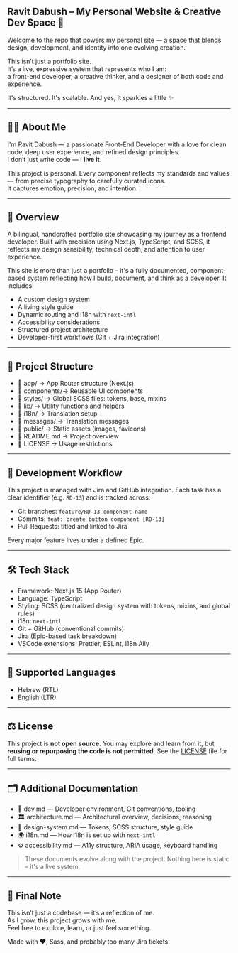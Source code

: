## Ravit Dabush – My Personal Website & Creative Dev Space 🌸

Welcome to the repo that powers my personal site — a space that blends design, development, and identity into one evolving creation.

This isn’t just a portfolio site.  
It’s a live, expressive system that represents who I am:  
a front-end developer, a creative thinker, and a designer of both code and experience.

It's structured. It's scalable. And yes, it sparkles a little ✨

---

## 👩‍💻 About Me

I'm Ravit Dabush — a passionate Front-End Developer with a love for clean code, deep user experience, and refined design principles.  
I don’t just write code — I **live it**.

This project is personal. Every component reflects my standards and values — from precise typography to carefully curated icons.  
It captures emotion, precision, and intention.

---

## 📁 Overview

A bilingual, handcrafted portfolio site showcasing my journey as a frontend developer. 
Built with precision using Next.js, TypeScript, and SCSS, it reflects my design sensibility, technical depth, and attention to user experience.

This site is more than just a portfolio – it's a fully documented, component-based system reflecting how I build, document, and think as a developer.
It includes:
- A custom design system
- A living style guide
- Dynamic routing and i18n with `next-intl`
- Accessibility considerations
- Structured project architecture
- Developer-first workflows (Git + Jira integration)

---

## 🧱 Project Structure

- 📁 app/                 → App Router structure (Next.js)
- 📁 components/→ Reusable UI components
- 📁 styles/              → Global SCSS files: tokens, base, mixins
- 📁 lib/                 → Utility functions and helpers
- 📁 i18n/                → Translation setup
- 📁 messages/            → Translation messages
- 📁 public/              → Static assets (images, favicons)
- 📄 README.md            → Project overview
- 📄 LICENSE              → Usage restrictions

---

## 🔄 Development Workflow

This project is managed with Jira and GitHub integration.
Each task has a clear identifier (e.g. `RD-13`) and is tracked across:
- Git branches: `feature/RD-13-component-name`
- Commits: `feat: create button component [RD-13]`
- Pull Requests: titled and linked to Jira

Every major feature lives under a defined Epic.

---

## 🛠 Tech Stack
- Framework: Next.js 15 (App Router)
- Language: TypeScript
- Styling: SCSS (centralized design system with tokens, mixins, and global rules)
- i18n: `next-intl`
- Git + GitHub (conventional commits)
- Jira (Epic-based task breakdown)
- VSCode extensions: Prettier, ESLint, i18n Ally

---

## 💬 Supported Languages

- Hebrew (RTL)
- English (LTR)

---

## ⚖️ License

This project is **not open source**. 
You may explore and learn from it, but **reusing or repurposing the code is not permitted**.
See the [LICENSE](./LICENSE) file for full terms.

---

## 🗂️ Additional Documentation

- 📘 dev.md — Developer environment, Git conventions, tooling
- 🏛 architecture.md — Architectural overview, decisions, reasoning
- 🎨 design-system.md — Tokens, SCSS structure, style guide
- 🌍 i18n.md — How i18n is set up with `next-intl`
- ⚙️ accessibility.md — A11y structure, ARIA usage, keyboard handling

> These documents evolve along with the project. Nothing here is static – it's a live system.

---

## 🤍 Final Note

This isn’t just a codebase — it’s a reflection of me.  
As I grow, this project grows with me.  
Feel free to explore, learn, or just feel something.

Made with ❤️, Sass, and probably too many Jira tickets.
